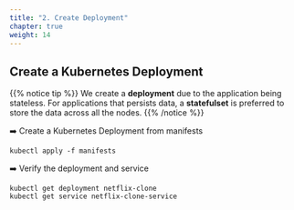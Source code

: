 ```yaml
---
title: "2. Create Deployment"
chapter: true
weight: 14
---
```


## Create a Kubernetes Deployment

{{% notice tip %}}
We create a **deployment** due to the application being stateless. For applications that persists data, a **statefulset** is preferred to store the data across all the nodes.
{{% /notice %}}

:arrow_right: Create a Kubernetes Deployment from manifests
```
kubectl apply -f manifests
```

:arrow_right: Verify the deployment and service
```
kubectl get deployment netflix-clone
kubectl get service netflix-clone-service
```